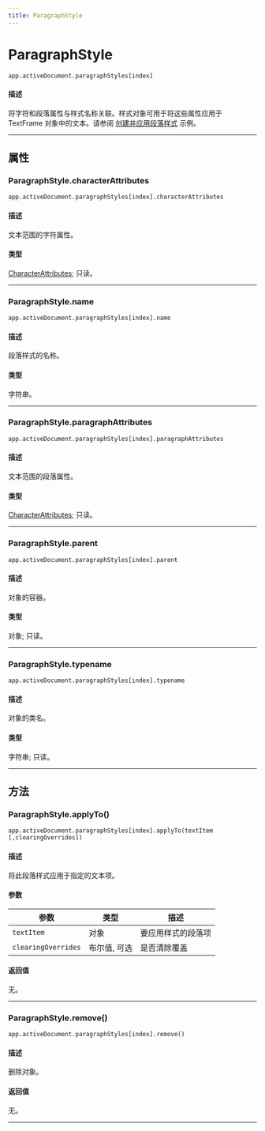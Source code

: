 ```yaml
---
title: ParagraphStyle
---
```

# ParagraphStyle

`app.activeDocument.paragraphStyles[index]`

#### 描述

将字符和段落属性与样式名称关联。样式对象可用于将这些属性应用于 TextFrame 对象中的文本。请参阅 [创建并应用段落样式](ParagraphStyles.md#创建并应用段落样式) 示例。

---

## 属性

### ParagraphStyle.characterAttributes

`app.activeDocument.paragraphStyles[index].characterAttributes`

#### 描述

文本范围的字符属性。

#### 类型

[CharacterAttributes](.././CharacterAttributes); 只读。

---

### ParagraphStyle.name

`app.activeDocument.paragraphStyles[index].name`

#### 描述

段落样式的名称。

#### 类型

字符串。

---

### ParagraphStyle.paragraphAttributes

`app.activeDocument.paragraphStyles[index].paragraphAttributes`

#### 描述

文本范围的段落属性。

#### 类型

[CharacterAttributes](.././CharacterAttributes); 只读。

---

### ParagraphStyle.parent

`app.activeDocument.paragraphStyles[index].parent`

#### 描述

对象的容器。

#### 类型

对象; 只读。

---

### ParagraphStyle.typename

`app.activeDocument.paragraphStyles[index].typename`

#### 描述

对象的类名。

#### 类型

字符串; 只读。

---

## 方法

### ParagraphStyle.applyTo()

`app.activeDocument.paragraphStyles[index].applyTo(textItem [,clearingOverrides])`

#### 描述

将此段落样式应用于指定的文本项。

#### 参数

|      参数      |       类型       |            描述            |
| -------------- | ---------------- | -------------------------- |
| `textItem`     | 对象             | 要应用样式的段落项         |
| `clearingOverrides` | 布尔值, 可选 | 是否清除覆盖               |

#### 返回值

无。

---

### ParagraphStyle.remove()

`app.activeDocument.paragraphStyles[index].remove()`

#### 描述

删除对象。

#### 返回值

无。

---